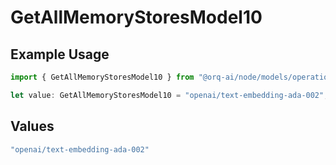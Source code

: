 # GetAllMemoryStoresModel10

## Example Usage

```typescript
import { GetAllMemoryStoresModel10 } from "@orq-ai/node/models/operations";

let value: GetAllMemoryStoresModel10 = "openai/text-embedding-ada-002";
```

## Values

```typescript
"openai/text-embedding-ada-002"
```